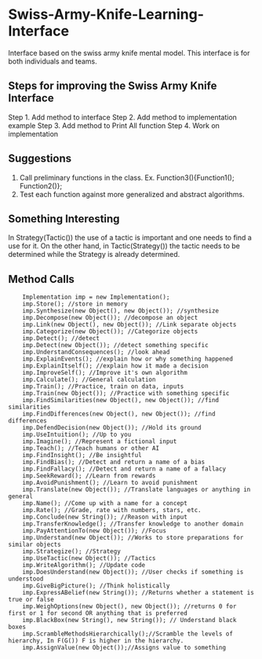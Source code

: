 # Swiss-Army-Knife-Learning-Interface
Interface based on the swiss army knife mental model.
This interface is for both individuals and teams.

## Steps for improving the Swiss Army Knife Interface
Step 1. Add method to interface
Step 2. Add method to implementation example
Step 3. Add method to Print All function
Step 4. Work on implementation

## Suggestions
1. Call preliminary functions in the class.
Ex. Function3(){Function1(); Function2()};
2. Test each function against more generalized and abstract algorithms. 

## Something Interesting
In Strategy(Tactic()) the use of a tactic is important and one needs to find a use for it. On the other hand, in Tactic(Strategy()) the tactic needs to be determined while the Strategy is already determined.

## Method Calls
        Implementation imp = new Implementation();
        imp.Store(); //store in memory
        imp.Synthesize(new Object(), new Object()); //synthesize
        imp.Decompose(new Object()); //decompose an object
        imp.Link(new Object(), new Object()); //Link separate objects
        imp.Categorize(new Object()); //Categorize objects
        imp.Detect(); //detect
        imp.Detect(new Object()); //detect something specific
        imp.UnderstandConsequences(); //look ahead
        imp.ExplainEvents(); //explain how or why something happened
        imp.ExplainItself(); //explain how it made a decision
        imp.ImproveSelf(); //Improve it's own algorithm
        imp.Calculate(); //General calculation
        imp.Train(); //Practice, train on data, inputs
        imp.Train(new Object()); //Practice with something specific
        imp.FindSimilarities(new Object(), new Object()); //find similarities
        imp.FindDifferences(new Object(), new Object()); //find differences
        imp.DefendDecision(new Object()); //Hold its ground
        imp.UseIntuition(); //Up to you
        imp.Imagine(); //Represent a fictional input
        imp.Teach(); //Teach humans or other AI
        imp.FindInsight(); //Be insightful
        imp.FindBias(); //Detect and return a name of a bias
        imp.FindFallacy(); //Detect and return a name of a fallacy
        imp.SeekReward(); //Learn from rewards
        imp.AvoidPunishment(); //Learn to avoid punishment
        imp.Translate(new Object()); //Translate languages or anything in general
        imp.Name(); //Come up with a name for a concept
        imp.Rate(); //Grade, rate with numbers, stars, etc.
        imp.Conclude(new String()); //Reason with input
        imp.TransferKnowledge(); //Transfer knowledge to another domain
        imp.PayAttentionTo(new Object()); //Focus
        imp.Understand(new Object()); //Works to store preparations for similar objects
        imp.Strategize(); //Strategy
        imp.UseTactic(new Object()); //Tactics
        imp.WriteAlgorithm(); //Update code
        imp.DoesUnderstand(new Object()); //User checks if something is understood
        imp.GiveBigPicture(); //Think holistically
        imp.ExpressABelief(new String()); //Returns whether a statement is true or false
        imp.WeighOptions(new Object(), new Object()); //returns 0 for first or 1 for second OR anything that is preferred
        imp.BlackBox(new String(), new String()); // Understand black boxes
        imp.ScrambleMethodsHierarchically();//Scramble the levels of hierarchy, In F(G()) F is higher in the hierarchy.
        imp.AssignValue(new Object());//Assigns value to something
